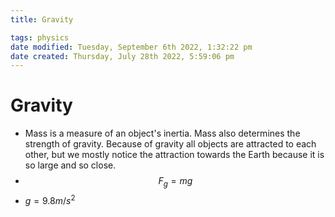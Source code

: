 ```yaml
---
title: Gravity

tags: physics
date modified: Tuesday, September 6th 2022, 1:32:22 pm
date created: Thursday, July 28th 2022, 5:59:06 pm
---
```


# Gravity
- Mass is a measure of an object's inertia. Mass also determines the strength of gravity. Because of gravity all objects are attracted to each other, but we mostly notice the attraction towards the Earth because it is so large and so close.
- $$F_{g}= mg$$
- $g = 9.8 m/s^2$

